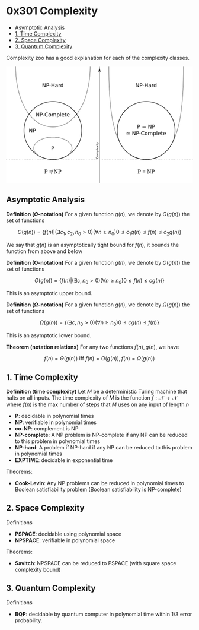 # 0x301 Complexity

- [Asymptotic Analysis](#asymptotic-analysis)
- [1. Time Complexity](#1-time-complexity)
- [2. Space Complexity](#2-space-complexity)
- [3. Quantum Complexity](#3-quantum-complexity)

Complexity zoo has a good explanation for each of the complexity classes.

![complexity](../../img/complexity.svg)

## Asymptotic Analysis

**Definition ($\Theta$-notation)** For a given function $g(n)$, we denote by $\Theta(g(n))$ the set of functions

$$\Theta(g(n)) = \{ f(n) | (\exists{c_1, c_2, n_0 > 0 })(\forall{n \geq n_0}) 0 \leq c_1 g(n) \leq f(n) \leq c_2g(n) \}$$

We say that $g(n)$ is an asymptotically tight bound for $f(n)$, it bounds the function from above and below

**Definition (O-notation)** For a given function $g(n)$, we denote by $O(g(n))$ the set of functions

$$O(g(n)) = \{ f(n) | (\exists{c, n_0 > 0})(\forall{n \geq n_0}) 0 \leq f(n) \leq cg(n) \}$$

This is an asymptotic upper bound.

**Definition ($\Omega$-notation)** For a given function $g(n)$, we denote by $\Omega(g(n))$ the set of functions

$$\Omega(g(n)) = \{ (\exists{c, n_0 > 0})(\forall{n \geq n_0}) 0 \leq cg(n) \leq f(n) \}$$

This is an asymptotic lower bound.

**Theorem (notation relations)** For any two functions $f(n), g(n)$, we have

$$f(n) = \Theta(g(n)) \text{ iff } f(n) = O(g(n)), f(n) = \Omega(g(n))$$

## 1. Time Complexity

**Definition (time complexity)** Let $M$ be a deterministic Turing machine that halts on all inputs. The time complexity of $M$ is the function $f: \mathcal{N} \to \mathcal{N}$ where $f(n)$ is the max number of steps that $M$ uses on any input of length $n$

*   **P**: decidable in polynomial times
*   **NP**: verifiable in polynomial times
*   **co-NP**: complement is NP
*   **NP-complete**: A NP problem is NP-complete if any NP can be reduced to this problem in polynomial times
*   **NP-hard**: A problem <g class="gr_ gr_175 gr-alert gr_spell gr_inline_cards gr_disable_anim_appear ContextualSpelling ins-del" id="175" data-gr-id="175">if</g> NP-hard if any NP can be reduced to this problem in polynomial times
*   **EXPTIME**: decidable in exponential time

Theorems:

*   **Cook-Levin**: Any NP problems can be reduced in polynomial times to Boolean satisfiability problem (Boolean satisfiability is NP-complete)

## 2. Space Complexity

Definitions

*   **PSPACE**: decidable using polynomial space
*   **NPSPACE**: verifiable in polynomial space

Theorems:

*   **Savitch**: NPSPACE can be reduced to PSPACE (with square space complexity bound)

## 3. Quantum Complexity

Definitions

*   **BQP**: decidable by quantum computer in polynomial time within 1/3 error probability.
